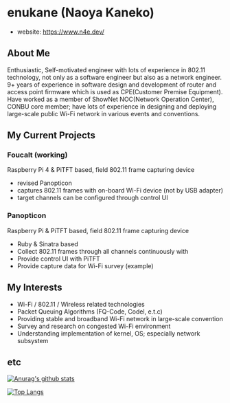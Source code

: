 # enukane (Naoya Kaneko)
- website: https://www.n4e.dev/

## About Me
Enthusiastic, Self-motivated engineer with lots of experience in 802.11 technology, not only as a software engineer but also as a network engineer.
9+ years of experience in software design and development of router and access point firmware which is used as CPE(Customer Premise Equipment).
Have worked as a member of ShowNet NOC(Network Operation Center), CONBU core member; have lots of experience in designing and deploying large-scale public Wi-Fi network in various events and conventions.

## My Current Projects

### Foucalt (working)

Raspberry Pi 4 & PiTFT based, field 802.11 frame capturing device

- revised Panopticon
- captures 802.11 frames with on-board Wi-Fi device (not by USB adapter)
- target channels can be configured through control UI

### Panopticon

Raspberry Pi & PiTFT based, field 802.11 frame capturing device

- Ruby & Sinatra based
- Collect 802.11 frames through all channels continuously with
- Provide control UI with PiTFT
- Provide capture data for Wi-Fi survey (example)

## My Interests
- Wi-Fi / 802.11 / Wireless related technologies
- Packet Queuing Algorithms (FQ-Code, Codel, e.t.c)
- Providing stable and broadband Wi-Fi network in large-scale convention
- Survey and research on congested Wi-Fi environment
- Understanding implementation of kernel, OS; especially network subsystem

## etc

[![Anurag's github stats](https://github-readme-stats.vercel.app/api?username=enukane&show_icons=true)](https://github.com/anuraghazra/github-readme-stats)

[![Top Langs](https://github-readme-stats.vercel.app/api/top-langs/?username=enukane&layout=compact)](https://github.com/anuraghazra/github-readme-stats)
